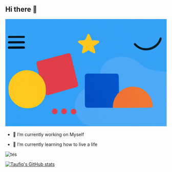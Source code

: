 ## Hi there 👋
![taufiqhdy](img/image1.png)

<!--
**taufiqhdy/taufiqhdy** is a ✨ _special_ ✨ repository because its `README.md` (this file) appears on your GitHub profile.

Here are some ideas to get you started:

- 🔭 I’m currently working on ...
- 🌱 I’m currently learning ...
- 👯 I’m looking to collaborate on ...
- 🤔 I’m looking for help with ...
- 💬 Ask me about ...
- 📫 How to reach me: ...
- 😄 Pronouns: ...
- ⚡ Fun fact: ...
-->

- 🔭 I’m currently working on Myself

- 🌱 I’m currently learning how to live a life

![tes](https://media0.giphy.com/media/v1.Y2lkPTc5MGI3NjExOTRjcW4wNXdkOXRudzFhNzNrcnhhbjZreWlhMTVieWE3aWRzaGtzbSZlcD12MV9pbnRlcm5hbF9naWZfYnlfaWQmY3Q9Zw/3ov9jVajUykLpFTMQM/giphy.gif)

[![Taufiq's GitHub stats](https://github-readme-stats.vercel.app/api?username=taufiqhdy)](https://github.com/taufiqhdy/github-readme-stats)